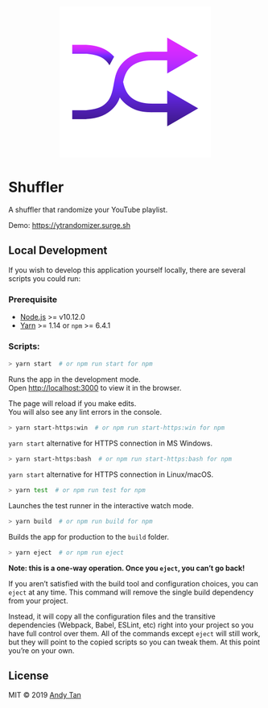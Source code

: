 <p align="center">
<img src="./src/assets/shuffler-logo.svg" alt="shuffler-logo" />
</p>

# Shuffler

A shuffler that randomize your YouTube playlist.

Demo: <https://ytrandomizer.surge.sh>

## Local Development

If you wish to develop this application yourself locally, there are several scripts you could run:

### Prerequisite

- [Node.js](https://nodejs.org/en/) >= v10.12.0
- [Yarn](https://yarnpkg.com/en/) >= 1.14 or `npm` >= 6.4.1

### Scripts:

```sh
> yarn start  # or npm run start for npm
```

Runs the app in the development mode.<br>
Open [http://localhost:3000](http://localhost:3000) to view it in the browser.

The page will reload if you make edits.<br>
You will also see any lint errors in the console.

```sh
> yarn start-https:win  # or npm run start-https:win for npm
```

`yarn start` alternative for HTTPS connection in MS Windows.

```sh
> yarn start-https:bash  # or npm run start-https:bash for npm
```

`yarn start` alternative for HTTPS connection in Linux/macOS.

```sh
> yarn test  # or npm run test for npm
```

Launches the test runner in the interactive watch mode.<br>

```sh
> yarn build  # or npm run build for npm
```

Builds the app for production to the `build` folder.<br>

```sh
> yarn eject  # or npm run eject
```

**Note: this is a one-way operation. Once you `eject`, you can’t go back!**

If you aren’t satisfied with the build tool and configuration choices, you can `eject` at any time. This command will remove the single build dependency from your project.

Instead, it will copy all the configuration files and the transitive dependencies (Webpack, Babel, ESLint, etc) right into your project so you have full control over them. All of the commands except `eject` will still work, but they will point to the copied scripts so you can tweak them. At this point you’re on your own.

## License

MIT © 2019 [Andy Tan](https://github.com/andytan0727)